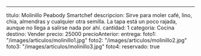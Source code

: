 ---
titulo: Molinillo Peabody Smartchef
descripcion: Sirve para moler café, lino, chia, almendras y cualquier otra semilla.
  La tapa está un poco rajada, aunque no llega a salirse nada por ahí.
cantidad: 1
categoria: Cocina
destino: Vender
precio: 25000
precioAnterior: 
entrega: 
foto1: "/images/articulos/molinillo1.jpg"
foto2: "/images/articulos/molinillo2.jpg"
foto3: "/images/articulos/molinillo3.jpg"
foto4: 
reservado: true
